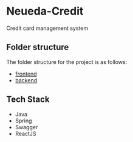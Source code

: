 # Neueda-Credit

Credit card management system 

## Folder structure

The folder structure for the project is as follows:

- [frontend](./frontend/)
- [backend](./backend/)

## Tech Stack

- Java
- Spring
- Swagger
- ReactJS
